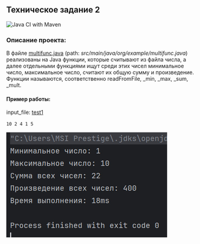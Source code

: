 ## Техническое задание 2 
![Java CI with Maven](https://github.com/lezzzl/tzrepo/actions/workflows/main.yml/badge.svg?event=push)
### Описание проекта: 
В файле [multifunc.java](src/main/java/org/example/multifunc.java) (path: *src/main/java/org/example/multifunc.java*) реализованы на Java функции, которые считывают из файла числа, а далее отдельными функциями ищут среди этих чисел минимальное число, максимальное число, считают их общую сумму и произведение.
Функции называются, соответственно readFromFile, _min, _max, _sum, _mult.
#### Пример работы:
input_file: [test1](test1.txt)  
```bash 
10 2 4 1 5
```
![image](https://github.com/lezzzl/tzrepo/blob/main/Example_1.jpg)


